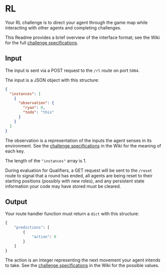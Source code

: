 # RL

Your RL challenge is to direct your agent through the game map while interacting with other agents and completing challenges.

This Readme provides a brief overview of the interface format; see the Wiki for the full [challenge specifications](https://github.com/til-ai/til-25/wiki/Challenge-specifications).

## Input

The input is sent via a POST request to the `/rl` route on port `5004`.

The input is a JSON object with this structure:

<!-- TODO: update this and delete this comment. -->

```JSON
{
  "instances": [
    {
      "observation": {
        "ryan": 0,
        "todo": "this"
      }
    }
  ]
}
```

The observation is a representation of the inputs the agent senses in its environment. See the [challenge specifications](https://github.com/til-ai/til-25/wiki/Challenge-specifications) in the Wiki for the meaning of each key.

The length of the `"instances"` array is 1.

During evaluation for Qualifiers, a GET request will be sent to the `/reset` route to signal that a round has ended, all agents are being reset to their starting positions (possibly with new roles), and any persistent state information your code may have stored must be cleared.

## Output

Your route handler function must return a `dict` with this structure:

```Python
{
    "predictions": [
        {
            "action": 0
        }
    ]
}
```

The action is an integer representing the next movement your agent intends to take. See the [challenge specifications](https://github.com/til-ai/til-25/wiki/Challenge-specifications) in the Wiki for the possible values.
